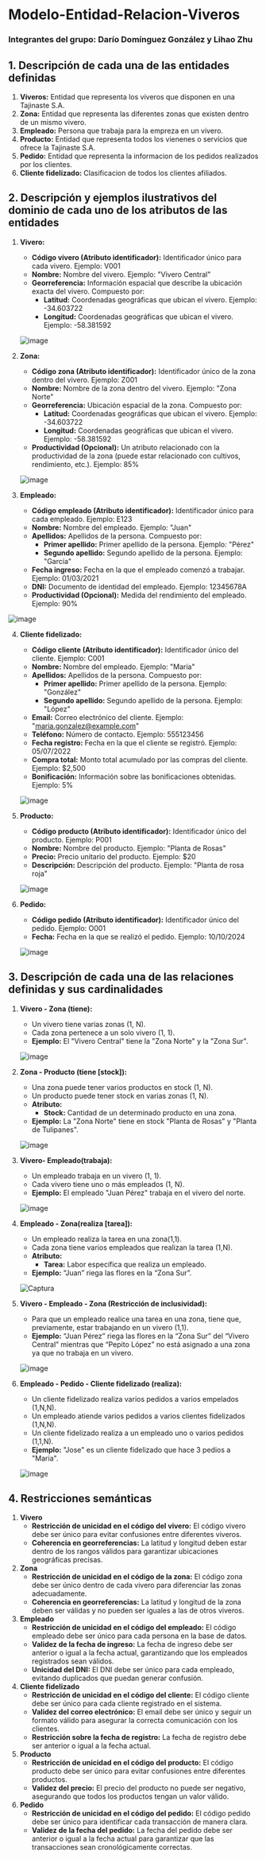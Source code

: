 # Modelo-Entidad-Relacion-Viveros
### Integrantes del grupo: Darío Domínguez González y Lihao Zhu
## 1. Descripción de cada una de las entidades definidas
1. **Viveros:** Entidad que representa los viveros que disponen en una Tajinaste S.A.
2. **Zona:** Entidad que representa las diferentes zonas que existen dentro de un mismo vivero.
3. **Empleado:** Persona que trabaja para la empreza en un vivero.
4. **Producto:** Entidad que representa todos los vienenes o servicios que ofrece la Tajinaste S.A.
5. **Pedido:** Entidad que representa la informacion de los pedidos realizados por los clientes.
6. **Cliente fidelizado:** Clasificacion de todos los clientes afiliados.
## 2. Descripción y ejemplos ilustrativos del dominio de cada uno de los atributos de las entidades
1. **Vivero:**

   - **Código vivero (Atributo identificador):** Identificador único para cada vivero. Ejemplo: V001
   - **Nombre:** Nombre del vivero. Ejemplo: "Vivero Central"
   - **Georreferencia:** Información espacial que describe la ubicación exacta del vivero. Compuesto por:
     - **Latitud:** Coordenadas geográficas que ubican el vivero. Ejemplo: -34.603722
     - **Longitud:** Coordenadas geográficas que ubican el vivero. Ejemplo: -58.381592
   
   ![image](https://github.com/user-attachments/assets/badf0c24-cc86-49ed-ae4e-fb890a7cf105)

2. **Zona:**

   - **Código zona (Atributo identificador):** Identificador único de la zona dentro del vivero. Ejemplo: Z001
   - **Nombre:** Nombre de la zona dentro del vivero. Ejemplo: "Zona Norte"
   - **Georreferencia:** Ubicación espacial de la zona. Compuesto por: 
     - **Latitud:** Coordenadas geográficas que ubican el vivero. Ejemplo: -34.603722
     - **Longitud:** Coordenadas geográficas que ubican el vivero. Ejemplo: -58.381592
   - **Productividad (Opcional):** Un atributo relacionado con la productividad de la zona (puede estar relacionado con cultivos, rendimiento, etc.). Ejemplo: 85%

   ![image](https://github.com/user-attachments/assets/789cb98f-a8e1-400e-a642-d58c2a19077c)

3. **Empleado:**

   - **Código empleado (Atributo identificador):** Identificador único para cada empleado. Ejemplo: E123
   - **Nombre:** Nombre del empleado. Ejemplo: "Juan"
   - **Apellidos:** Apellidos de la persona. Compuesto por:
     - **Primer apellido:** Primer apellido de la persona. Ejemplo: "Pérez"
     - **Segundo apellido:** Segundo apellido de la persona. Ejemplo: "García"
   - **Fecha ingreso:** Fecha en la que el empleado comenzó a trabajar. Ejemplo: 01/03/2021
   - **DNI:** Documento de identidad del empleado. Ejemplo: 12345678A
   - **Productividad (Opcional):** Medida del rendimiento del empleado. Ejemplo: 90%

  ![image](https://github.com/user-attachments/assets/820c637f-fb23-46a0-9a40-c02cacee92c5)

4. **Cliente fidelizado:**

   - **Código cliente (Atributo identificador):** Identificador único del cliente. Ejemplo: C001
   - **Nombre:** Nombre del empleado. Ejemplo: "María"
   - **Apellidos:** Apellidos de la persona. Compuesto por:
     - **Primer apellido:** Primer apellido de la persona. Ejemplo: "González"
     - **Segundo apellido:** Segundo apellido de la persona. Ejemplo: "López"
   - **Email:** Correo electrónico del cliente. Ejemplo: "maria.gonzalez@example.com"
   - **Teléfono:** Número de contacto. Ejemplo: 555123456
   - **Fecha registro:** Fecha en la que el cliente se registró. Ejemplo: 05/07/2022
   - **Compra total:** Monto total acumulado por las compras del cliente. Ejemplo: $2,500
   - **Bonificación:** Información sobre las bonificaciones obtenidas. Ejemplo: 5%
  
   ![image](https://github.com/user-attachments/assets/29fe9d2c-c884-4cec-a9c5-a45206f5acbb)

5. **Producto:**

   - **Código producto (Atributo identificador):** Identificador único del producto. Ejemplo: P001
   - **Nombre:** Nombre del producto. Ejemplo: "Planta de Rosas"
   - **Precio:** Precio unitario del producto. Ejemplo: $20
   - **Descripción:** Descripción del producto. Ejemplo: "Planta de rosa roja"
  
   ![image](https://github.com/user-attachments/assets/933448a6-37f3-4b4c-8fb9-b8639603e043)

6. **Pedido:**

   - **Código pedido (Atributo identificador):** Identificador único del pedido. Ejemplo: O001
   - **Fecha:** Fecha en la que se realizó el pedido. Ejemplo: 10/10/2024
  
   ![image](https://github.com/user-attachments/assets/9aedf578-6e80-40f2-9bb6-48de81f9eee4)

## 3. Descripción de cada una de las relaciones definidas y sus cardinalidades
1. **Vivero - Zona (tiene):**
   - Un vivero tiene varias zonas (1, N).
   - Cada zona pertenece a un solo vivero (1, 1).
   - **Ejemplo:** El "Vivero Central" tiene la "Zona Norte" y la "Zona Sur".
  
   ![image](https://github.com/user-attachments/assets/c04ae433-3881-4991-8215-fc9db71b330f)

2. **Zona - Producto (tiene [stock]):**
   - Una zona puede tener varios productos en stock (1, N).
   - Un producto puede tener stock en varias zonas (1, N).
   - **Atributo:**
     - **Stock:** Cantidad de un determinado producto en una zona.
   - **Ejemplo:** La "Zona Norte" tiene en stock "Planta de Rosas" y "Planta de Tulipanes".
  
   ![image](https://github.com/user-attachments/assets/bee0dc99-e40e-445d-9a11-63c36e99f021)

3. **Vivero- Empleado(trabaja):**
   - Un empleado trabaja en un vivero (1, 1).
   - Cada vivero tiene uno o más empleados (1, N).
   - **Ejemplo:** El empleado "Juan Pérez" trabaja en el vivero del norte.
  
   ![image](https://github.com/user-attachments/assets/1417be6d-c1d4-45f2-a94f-ebc6fbd77bd2)

4. **Empleado - Zona(realiza [tarea]):**
   - Un empleado realiza la tarea en una zona(1,1).
   - Cada zona tiene varios empleados que realizan la tarea (1,N).
   - **Atributo:**
     - **Tarea:** Labor específica que realiza un empleado.
   - **Ejemplo:** “Juan” riega las flores en la “Zona Sur”.
  
   ![Captura](https://github.com/user-attachments/assets/d62242f7-6d78-4653-ab25-ae9393818b33)

5. **Vivero - Empleado - Zona (Restricción de inclusividad):**
   - Para que un empleado realice una tarea en una zona, tiene que, previamente, estar trabajando en un vivero (1,1).
   - **Ejemplo:** “Juan Pérez” riega las flores en la “Zona Sur” del “Vivero Central” mientras que “Pepito López” no está asignado a una zona ya que no trabaja en un vivero.
  
   ![image](https://github.com/user-attachments/assets/e414945f-5421-41f6-ac91-3785b7ae278c)

6. **Empleado - Pedido - Cliente fidelizado (realiza):**
   - Un cliente fidelizado realiza varios pedidos a varios  empelados (1,N,N).
   - Un empleado atiende varios pedidos a varios clientes fidelizados (1,N,N).
   - Un cliente fidelizado realiza a un empleado uno o varios pedidos (1,1,N).
   - **Ejemplo:** "Jose" es un cliente fidelizado que hace 3 pedios a "Maria".
  
   ![image](https://github.com/user-attachments/assets/f675658d-eea7-49e1-b107-494b4b101de7)

## 4. Restricciones semánticas
1. **Vivero**
   - **Restricción de unicidad en el código del vivero:** El código vivero debe ser único para evitar confusiones entre diferentes viveros.
   - **Coherencia en georreferencias:** La latitud y longitud deben estar dentro de los rangos válidos para garantizar ubicaciones geográficas precisas.
2. **Zona**
   - **Restricción de unicidad en el código de la zona:** El código zona debe ser único dentro de cada vivero para diferenciar las zonas adecuadamente.
   - **Coherencia en georreferencias:** La latitud y longitud de la zona deben ser válidas y no pueden ser iguales a las de otros viveros.
3. **Empleado**
   - **Restricción de unicidad en el código del empleado:** El código empleado debe ser único para cada persona en la base de datos.
   - **Validez de la fecha de ingreso:** La fecha de ingreso debe ser anterior o igual a la fecha actual, garantizando que los empleados registrados sean válidos.
   - **Unicidad del DNI:** El DNI debe ser único para cada empleado, evitando duplicados que puedan generar confusión.
4. **Cliente fidelizado**
   - **Restricción de unicidad en el código del cliente:** El código cliente debe ser único para cada cliente registrado en el sistema.
   - **Validez del correo electrónico:** El email debe ser único y seguir un formato válido para asegurar la correcta comunicación con los clientes.
   - **Restricción sobre la fecha de registro:** La fecha de registro debe ser anterior o igual a la fecha actual.
5. **Producto**
   - **Restricción de unicidad en el código del producto:** El código producto debe ser único para evitar confusiones entre diferentes productos.
   - **Validez del precio:** El precio del producto no puede ser negativo, asegurando que todos los productos tengan un valor válido.
6. **Pedido**
   - **Restricción de unicidad en el código del pedido:** El código pedido debe ser único para identificar cada transacción de manera clara.
   - **Validez de la fecha del pedido:** La fecha del pedido debe ser anterior o igual a la fecha actual para garantizar que las transacciones sean cronológicamente correctas.
